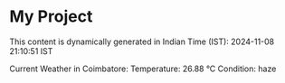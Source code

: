 # My Project

This content is dynamically generated in Indian Time (IST): 2024-11-08 21:10:51 IST


Current Weather in Coimbatore:
Temperature: 26.88 °C
Condition: haze

